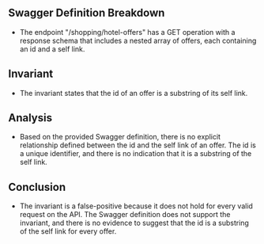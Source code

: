 ## Swagger Definition Breakdown
- The endpoint "/shopping/hotel-offers" has a GET operation with a response schema that includes a nested array of offers, each containing an id and a self link.

## Invariant
- The invariant states that the id of an offer is a substring of its self link.

## Analysis
- Based on the provided Swagger definition, there is no explicit relationship defined between the id and the self link of an offer. The id is a unique identifier, and there is no indication that it is a substring of the self link.

## Conclusion
- The invariant is a false-positive because it does not hold for every valid request on the API. The Swagger definition does not support the invariant, and there is no evidence to suggest that the id is a substring of the self link for every offer.

